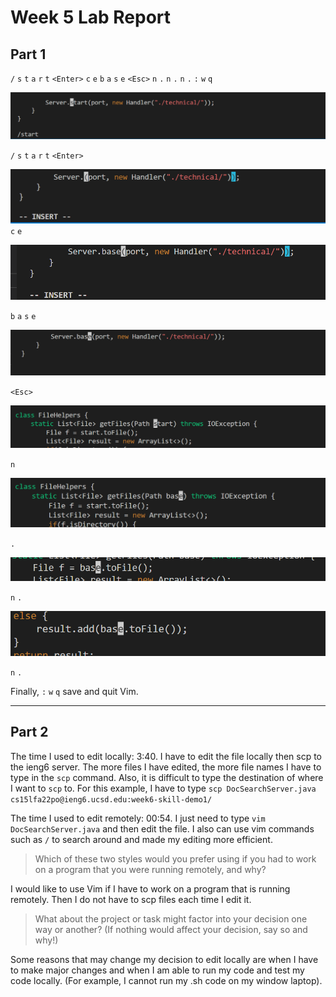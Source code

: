 # Week 5 Lab Report 
## Part 1

`/` `s` `t` `a` `r` `t` `<Enter>` `c` `e` `b` `a` `s` `e` `<Esc>` `n` `.` `n` `.` `n` `.` `:` `w` `q`

![image](/lab-report-1-week-7-folder/lab701.png)

`/` `s` `t` `a` `r` `t` `<Enter>`

![image](/lab-report-1-week-7-folder/lab702.png)
`c` `e`

![image](/lab-report-1-week-7-folder/lab703.png)

`b` `a` `s` `e`

![image](/lab-report-1-week-7-folder/lab704.png)

`<Esc>`

![image](/lab-report-1-week-7-folder/lab705.png)

`n`

![image](/lab-report-1-week-7-folder/lab706.png)

`.`

![image](/lab-report-1-week-7-folder/lab707.png)

`n` `.`

![image](/lab-report-1-week-7-folder/lab708.png)

`n` `.`

Finally, `:` `w` `q` save and quit Vim.

---

## Part 2

The time I used to edit locally: 3:40. I have to edit the file locally then scp to the ieng6 server. The more files I have edited, the more file names I have to type in the `scp` command. Also, it is difficult to type the destination of where I want to `scp` to. For this example, I have to type `scp DocSearchServer.java cs15lfa22po@ieng6.ucsd.edu:week6-skill-demo1/`

The time I used to edit remotely: 00:54. I just need to type `vim DocSearchServer.java` and then edit the file. I also can use vim commands such as `/` to search around and made my editing more efficient.

> Which of these two styles would you prefer using if you had to work on a program that you were running remotely, and why?

I would like to use Vim if I have to work on a program that is running remotely. Then I do not have to scp files each time I edit it.

> What about the project or task might factor into your decision one way or another? (If nothing would affect your decision, say so and why!)

Some reasons that may change my decision to edit locally are when I have to make major changes and when I am able to run my code and test my code locally. (For example, I cannot run my .sh code on my window laptop).